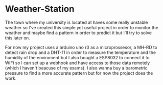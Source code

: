 # Weather-Station
The town where my university is located at haves some really unstable weather so I've created this simple yet useful project in order to monitor the weather and maybe find a pattern in order to predict it but I'll try to solve this later on. 

For now my project uses a arduino uno r3 as a microprossesor, a MH-RD to detect rain drop and a DHT-11 in order to measure the temperature and the humidity of the enviroment but I also bought a ESP8032 to connect it to WiFi so I can set up a webhook and have access to those data remotely (which I haven't beacuse of my exams). I also wanna buy a barometric pressure to find a more accurate pattern but for now the project does the work.
